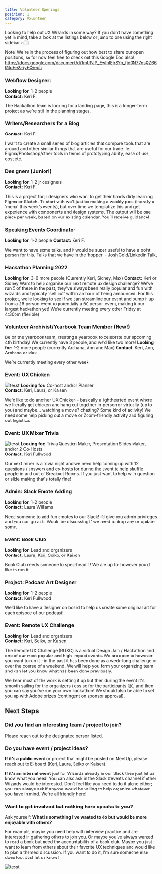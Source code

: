 ```yaml
---
title: Volunteer Openings
position: 1
category: Volunteer
---
```

Looking to help out UX Wizards in some way? If you don't have something yet in mind, take a look at the listings below or jump to one using the right sidebar 👉🏼

Note: We're in the process of figuring out how best to share our open positions, so for now feel free to check out this Google Doc also! https://docs.google.com/document/d/1mUPJP_EwIhlEjrSYn_fjd0N77nsQZ66I5IdHeS-tyHQ/edit

### Webflow Designer:

**Looking for:** 1-2 people\
**Contact:** Keri F.

The Hackathon team is looking for a landing page, this is a longer-term project as we’re still in the planning stages.

### Writers/Researchers for a Blog

**Contact:** Keri F.

I want to create a small series of blog articles that compare tools that are around and other similar things that are useful for our trade. Ie: Figma/Photoshop/other tools in terms of prototyping ability, ease of use, cost etc. 

### Designers (Junior!)

**Looking for:** 1-2 jr designers\
**Contact:** Keri F.

This is a project for jr designers who want to get their hands dirty learning Figma or Sketch. To start with we’ll just be making a weekly post (literally a ‘menu’ this week’s events), but over time we templatize this and get experience with components and design systems. The output will be one piece per week, based on our existing calendar.  You’ll receive guidance! 

### Speaking Events Coordinator

**Looking for:** 1-2 people
**Contact:** Keri F.

We want to have some talks, and it would be super useful to have a point person for this.  Talks that we have in the ‘hopper’ - Josh Gold/Linkedin Talk, 

### Hackathon Planning 2022

**Looking for:** 3-6 more people
(Currently Keri, Sidney, Max)
**Contact:** Keri or Sidney
Want to help organise our next remote ux design challenge? We’ve run 5 of these in the past, they’ve always been really popular and fun with wizards and typically ‘sell out’ within an hour of being announced. For this project, we’re looking to see if we can streamline our event and bump it up from a 25 person event to potentially a 60 person event, making it our largest hackathon yet!
We’re currently meeting every other Friday at 4:30pm (flexible)

### Volunteer Archivist/Yearbook Team Member (New!)
Be on the yearbook team, creating a yearbook to celebrate our upcoming 4th birthday! We currently have 3 people, and we’d like two more!
**Looking for:** 1-2 more people (currently Archana, Ann and Max)
**Contact:** Keri, Ann, Archana or Max

We’re currently meeting every other week

### Event: UX Chicken

![tesst](/img/banner_uxchicken.png "ux chicken banner") 
**Looking for:** Co-host and/or Planner \
**Contact:** Keri, Laura, or Kaisen

We'd like to do another UX Chicken - basically a lighthearted event where we literally get chicken and hang out together in-person or virtually (up to you) and maybe... watching a movie? chatting? Some kind of activity! We need some help picking out a movie or Zoom-friendly activity and figuring out logistics.

### Event: UX Mixer Trivia

![tesst](/img/banner_trivia.png "trivia banner") 
**Looking for:** Trivia Question Maker, Presentation Slides Maker, and/or 2 Co-Hosts \
**Contact:** Keri Fullwood

Our next mixer is a trivia night and we need help coming up with 12 questions / answers and co-hosts for during the event to help shuffle people in and out of Breakout Rooms. If you just want to help with question or slide making that's totally fine!

### Admin: Slack Emote Adding

**Looking for:** 1-2 people \
**Contact:** Laura Williams

Need someone to add fun emotes to our Slack! I’d give you admin privileges and you can go at it. Would be discussing if we need to drop any or update some.

### Event: Book Club

**Looking for:** Lead and organizers \
**Contact:** Laura, Keri, Seiko, or Kaisen

Book Club needs someone to spearhead it! We are up for however you'd like to run it.

### Project: Podcast Art Designer

**Looking for:** 1-2 people \
**Contact:** Keri Fullwood

We’d like to have a designer on board to help us create some original art for each episode of our podcast!

### Event: Remote UX Challenge

**Looking for:** Lead and organizers \
**Contact:** Keri, Seiko, or Kaisen

The Remote UX Challenge (RUXC) is a virtual Design Jam / Hackathon and one of our most popular and high-impact events. We are open to however you want to run it - in the past it has been done as a week-long challenge or over the course of a weekend. We will help you form your organizing team and can let you know what has been done previously. 

We hear most of the work is setting it up but then during the event it's smooth sailing for the organizers (less so for the participants 😉), and then you can say you've run your own hackathon! We should also be able to set you up with Adobe prizes (contingent on sponsor approval).

## Next Steps

### Did you find an interesting team / project to join?

Please reach out to the designated person listed.

### Do you have event / project ideas?

**If it's a public event** or project that might be posted on MeetUp, please reach out to E-board (Keri, Laura, Seiko or Kaisen).

**If it's an internal event** just for Wizards already in our Slack then just let us know what you need! You can also ask in the Slack #events channel if other Wizards would be interested. Don't feel like you need to do it alone either; you can always ask if anyone would be willing to help organize whatever you have in mind. We're all friendly here!

### Want to get involved but nothing here speaks to you?

Ask yourself: **What is something I've wanted to do but would be more enjoyable with others?** 

For example, maybe you need help with interview practice and are interested in gathering others to join you. Or maybe you've always wanted to read a book but need the accountability of a book club. Maybe you just want to learn from others about their favorite UX techniques and would like to plan a themed discussion. If you want to do it, I'm sure someone else does too. Just let us know!

![tesst](/img/image.png "uo")